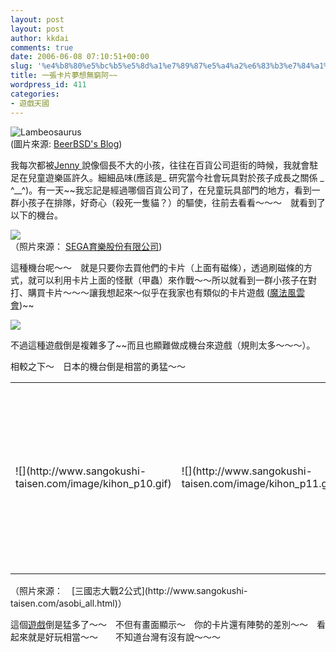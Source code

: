 ```yaml
---
layout: post
layout: post
author: kkdai
comments: true
date: 2006-06-08 07:10:51+00:00
slug: '%e4%b8%80%e5%bc%b5%e5%8d%a1%e7%89%87%e5%a4%a2%e6%83%b3%e7%84%a1%e7%aa%ae%e9%98%bf'
title: 一張卡片夢想無窮阿~~
wordpress_id: 411
categories:
- 遊戲天國
---
```


![Lambeosaurus](http://www.beerbsd.net/images/264t.jpg)   
(圖片來源: [BeerBSD's Blog](http://www.beerbsd.net/))  


我每次都被[Jenny ](http://www.evanlin.com/janifor/)說像個長不大的小孩，往往在百貨公司逛街的時候，我就會駐足在兒童遊樂區許久。細細品味(應該是_ 研究當今社會玩具對於孩子成長之關係 _ ^__^)。有一天~~我忘記是經過哪個百貨公司了，在兒童玩具部門的地方，看到一群小孩子在排隊，好奇心（殺死一隻貓？）的驅使，往前去看看～～～　就看到了以下的機台。

![](http://www.segataiwan.com.tw/system/upload/p_images/images15_1.gif)  
（照片來源： [SEGA育樂股份有限公司](http://www.segataiwan.com.tw/main.php?showpage=products_detail.php&p_id=15))

這種機台呢～～　就是只要你去買他們的卡片（上面有磁條），透過刷磁條的方式，就可以利用卡片上面的怪獸（甲蟲）來作戰～～所以就看到一群小孩子在對打、購買卡片～～～讓我想起來～似乎在我家也有類似的卡片遊戲  ([魔法風雲會](http://www.hkmtg.com/magic/magic.html))~~

![](http://i24.ebayimg.com/05/i/06/cd/4e/63_1_b.JPG)

不過這種遊戲倒是複雜多了~~而且也顯難做成機台來遊戲（規則太多～～～）。

相較之下～　日本的機台倒是相當的勇猛～～

<table cellpadding="0" width="496" align="center" border="0" cellspacing="0" ><tbody ><tr >
<td width="136" height="306" >![](http://www.sangokushi-taisen.com/image/kihon_p10.gif)
</td>
<td width="224" height="306" >![](http://www.sangokushi-taisen.com/image/kihon_p11.gif)
</td>
<td width="136" height="304" >![](http://www.sangokushi-taisen.com/image/kihon_p12.gif)
</td></tr></tbody></table>  
（照片來源：　[三國志大戰2公式](http://www.sangokushi-taisen.com/asobi_all.html)）

這個[遊戲](http://www.sangokushi-taisen.com/asobi_all.html)倒是猛多了～～　不但有畫面顯示～　你的卡片還有陣勢的差別～～　看起來就是好玩相當～～　　不知道台灣有沒有說～～～

